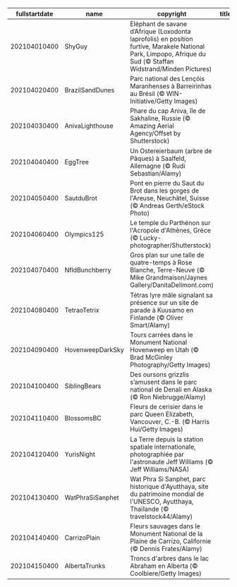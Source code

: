 |fullstartdate|name|copyright|title|image|
|--|--|--|--|--|
202104010400|ShyGuy|Eléphant de savane d’Afrique (Loxodonta laprofolis) en position furtive, Marakele National Park, Limpopo, Afrique du Sud (© Staffan Widstrand/Minden Pictures)||![](/fr-CA/2021/04/202104010400ShyGuy.jpg)|
202104020400|BrazilSandDunes|Parc national des Lençóis Maranhenses à Barreirinhas au Brésil (© WIN-Initiative/Getty Images)||![](/fr-CA/2021/04/202104020400BrazilSandDunes.jpg)|
202104030400|AnivaLighthouse|Phare du cap Aniva, île de Sakhaline, Russie  (© Amazing Aerial Agency/Offset by Shutterstock)||![](/fr-CA/2021/04/202104030400AnivaLighthouse.jpg)|
202104040400|EggTree|Un Ostereierbaum (arbre de Pâques) à Saalfeld, Allemagne (© Rudi Sebastian/Alamy)||![](/fr-CA/2021/04/202104040400EggTree.jpg)|
202104050400|SautduBrot|Pont en pierre du Saut du Brot dans les gorges de l'Areuse, Neuchâtel, Suisse (© Andreas Gerth/eStock Photo)||![](/fr-CA/2021/04/202104050400SautduBrot.jpg)|
202104060400|Olympics125|Le temple du Parthénon sur l'Acropole d'Athènes, Grèce (© Lucky-photographer/Shutterstock)||![](/fr-CA/2021/04/202104060400Olympics125.jpg)|
202104070400|NfldBunchberry|Gros plan sur une talle de quatre-temps à Rose Blanche, Terre-Neuve (© Mike Grandmaison/Jaynes Gallery/DanitaDelimont.com)||![](/fr-CA/2021/04/202104070400NfldBunchberry.jpg)|
202104080400|TetraoTetrix|Tétras lyre mâle signalant sa présence sur un site de parade à Kuusamo en Finlande  (© Oliver Smart/Alamy)||![](/fr-CA/2021/04/202104080400TetraoTetrix.jpg)|
202104090400|HovenweepDarkSky|Tours carrées dans le Monument National Hovenweep en Utah (© Brad McGinley Photography/Getty Images)||![](/fr-CA/2021/04/202104090400HovenweepDarkSky.jpg)|
202104100400|SiblingBears|Des oursons grizzlis s’amusent dans le parc national de Denali en Alaska (© Ron Niebrugge/Alamy)||![](/fr-CA/2021/04/202104100400SiblingBears.jpg)|
202104110400|BlossomsBC|Fleurs de cerisier dans le parc Queen Elizabeth, Vancouver, C.-B. (© Harris Hui/Getty Images)||![](/fr-CA/2021/04/202104110400BlossomsBC.jpg)|
202104120400|YurisNight|La Terre depuis la station spatiale internationale, photographiée par l'astronaute Jeff Williams (© Jeff Williams/NASA)||![](/fr-CA/2021/04/202104120400YurisNight.jpg)|
202104130400|WatPhraSiSanphet|Wat Phra Si Sanphet, parc historique d'Ayutthaya, site du patrimoine mondial de l'UNESCO, Ayutthaya, Thaïlande (© travelstock44/Alamy)||![](/fr-CA/2021/04/202104130400WatPhraSiSanphet.jpg)|
202104140400|CarrizoPlain|Fleurs sauvages dans le Monument National de la Plaine de Carrizo, Californie (© Dennis Frates/Alamy)||![](/fr-CA/2021/04/202104140400CarrizoPlain.jpg)|
202104150400|AlbertaTrunks|Troncs d'arbres dans le lac Abraham en Alberta (© Coolbiere/Getty Images)||![](/fr-CA/2021/04/202104150400AlbertaTrunks.jpg)|
